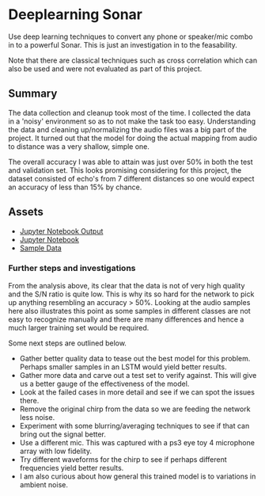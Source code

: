 # Deeplearning Sonar

Use deep learning techniques to convert any phone or speaker/mic combo in to a powerful Sonar. This is just an investigation in to the feasability. 

Note that there are classical techniques such as cross correlation which can also be used and were not evaluated as part of this project. 

## Summary

The data collection and cleanup took most of the time. I collected the data in a 'noisy' environment so as to not make the task too easy. Understanding the data and cleaning up/normalizing the audio files was a big part of the project. It turned out that the model for doing the actual mapping from audio to distance was a very shallow, simple one. 

The overall accuracy I was able to attain was just over 50% in both the test and validation set. This looks promising considering for this project, the dataset consisted of echo's from 7 different distances so one would expect an accuracy of less than 15% by chance. 

## Assets

* [Jupyter Notebook Output](http://htmlpreview.github.io/?https://github.com/hashfunction/deeplearning_sonar/blob/master/Audio_Echo_Detection.html)
* [Jupyter Notebook](Audio_Echo_Detection.ipynb)
* [Sample Data](data/)

### Further steps and investigations

From the analysis above, its clear that the data is not of very high quality and the S/N ratio is quite low. This is why its so hard for the network to pick up anything resembling an accuracy > 50%. Looking at the audio samples here also illustrates this point as some samples in different classes are not easy to recognize manually and there are many differences and hence a much larger training set would be required.

Some next steps are outlined below. 

* Gather better quality data to tease out the best model for this problem. Perhaps smaller samples in an LSTM would yield better results. 
* Gather more data and carve out a test set to verify against. This will give us a better gauge of the effectiveness of the model. 
* Look at the failed cases in more detail and see if we can spot the issues there.
* Remove the original chirp from the data so we are feeding the network less noise.
* Experiment with some blurring/averaging techniques to see if that can bring out the signal better.
* Use a different mic. This was captured with a ps3 eye toy 4 microphone array with low fidelity. 
* Try different waveforms for the chirp to see if perhaps different frequencies yield better results.
* I am also curious about how general this trained model is to variations in ambient noise. 
